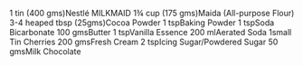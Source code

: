 1 tin (400 gms)Nestlé MILKMAID
1¾ cup (175 gms)Maida (All-purpose Flour)
3-4 heaped tbsp (25gms)Cocoa Powder
1 tspBaking Powder
1 tspSoda Bicarbonate
100 gmsButter
1 tspVanilla Essence
200 mlAerated Soda
1small Tin Cherries
200 gmsFresh Cream
2 tspIcing Sugar/Powdered Sugar
50 gmsMilk Chocolate